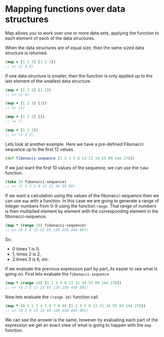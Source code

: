 # Mapping functions over data structures

  Map allows you to work over one or more data sets, applying the function to each element of each of the data structures.

  When the data structures are of equal size, then the same sized data structure is returned.

```clojure
(map + [1 2 3] [1 2 3])
;; => (2 4 6)
```

If one data structure is smaller, then the function is only applied up to the last element of the smallest data structure.

```clojure
(map + [1 2 3] [1 2])
;; => (2 4)

(map + [1 2 3] [1])
;; => (2)

(map + [1 2 3] [])
;; => ()

(map + [1 2 3])
;; => (1 2 3)
```

Lets look at another example.  Here we have a pre-defined Fibonacci sequence up to the first 12 values.

```clojure
(def fibonacci-sequence [1 2 3 5 8 13 21 34 55 89 144 278])
```

If we just want the first 10 values of the sequence, we can use the `take` function.

```clojure
(take 10 fibonacci-sequence)
;; => (1 2 3 5 8 13 21 34 55 89)
```

If we want a calculation using the values of the fibonacci-sequence then we can use `map` with a function.  In this case we are going to generate a range of Integer numbers from 0-9 using the function `range`.  That range of numbers is then multiplied element by element with the corresponding element in the fibonacci-sequence.

```clojure
(map * (range 10) fibonacci-sequence)
;; => (0 2 6 15 32 65 126 238 440 801)
```

  So,
  - 0 times 1 is 0,
  - 1, times 2 is 2,
  - 2 times 3 is 6, etc.

If we evaluate the previous expression part by part, its easier to see what is going on.  First lets evaluate the `fibonacci-sequence`

```clojure
(map * (range 10) [1 2 3 5 8 13 21 34 55 89 144 278])
;; => (0 2 6 15 32 65 126 238 440 801)
```

Now lets evaluate the `(range 10)` function call

```clojure
(map * (0 1 2 3 4 5 6 7 8 9) [1 2 3 5 8 13 21 34 55 89 144 278])
;; => (0 2 6 15 32 65 126 238 440 801)
```
We can see the answer is the same, however by evaluating each part of the expression we get an exact view of what is going to happen with the `map` function.
